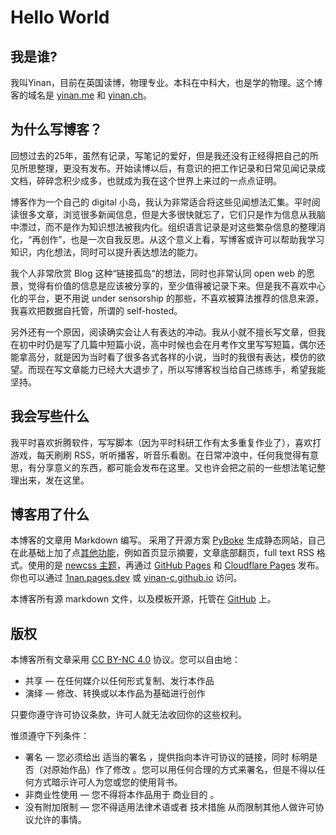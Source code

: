 # Hello World

## 我是谁?
我叫Yinan，目前在英国读博，物理专业。本科在中科大，也是学的物理。这个博客的域名是 [yinan.me](https://yinan.me/) 和 [yinan.ch](https://yinan.ch/)。

## 为什么写博客？
回想过去的25年，虽然有记录，写笔记的爱好，但是我还没有正经得把自己的所见所思整理，更没有发布。开始读博以后，有意识的把工作记录和日常见闻记录成文档，碎碎念积少成多，也就成为我在这个世界上来过的一点点证明。

博客作为一个自己的 digital 小岛，我认为非常适合将这些见闻想法汇集。平时阅读很多文章，浏览很多新闻信息，但是大多很快就忘了，它们只是作为信息从我脑中漂过，而不是作为知识想法被我内化。组织语言记录是对这些繁杂信息的整理消化，“再创作”，也是一次自我反思。从这个意义上看，写博客或许可以帮助我学习知识，内化想法，同时可以提升表达想法的能力。

我个人非常欣赏 Blog 这种“链接孤岛“的想法，同时也非常认同 open web 的愿景，觉得有价值的信息是应该被分享的，至少值得被记录下来。但是我不喜欢中心化的平台，更不用说 under sensorship 的那些，不喜欢被算法推荐的信息来源，我喜欢把数据自托管，所谓的 self-hosted。

另外还有一个原因，阅读确实会让人有表达的冲动。我从小就不擅长写文章，但我在初中时仍是写了几篇中短篇小说，高中时候也会在月考作文里写写短篇，偶尔还能拿高分，就是因为当时看了很多各式各样的小说，当时的我很有表达，模仿的欲望。而现在写文章能力已经大大退步了，所以写博客权当给自己练练手，希望我能坚持。

## 我会写些什么
我平时喜欢折腾软件，写写脚本（因为平时科研工作有太多重复作业了），喜欢打游戏，每天刷刷 RSS，听听播客，听音乐看剧。在日常冲浪中，任何我觉得有意思，有分享意义的东西，都可能会发布在这里。又也许会把之前的一些想法笔记整理出来，发在这里。

## 博客用了什么
本博客的文章用 Markdown 编写。
采用了开源方案 [PyBoke](https://github.com/ahui2016/pyboke) 生成静态网站，自己在此基础上加了点[其他功能](https://github.com/yinan-c/pyboke/)，例如首页显示摘要，文章底部翻页，full text RSS 格式。使用的是 [newcss 主题](https://newcss.net/)，再通过 [GitHub Pages](https://pages.github.com/) 和 [Cloudflare Pages](https://pages.cloudflare.com) 发布。你也可以通过 [1nan.pages.dev](https://1nan.pages.dev/) 或 [yinan-c.github.io](https://yinan-c.github.io/) 访问。

本博客所有源 markdown 文件，以及模板开源，托管在 [GitHub](https://github.com/yinan-c/blog) 上。

## 版权
本博客所有文章采用 [CC BY-NC 4.0](https://creativecommons.org/licenses/by-nc/4.0/) 协议。您可以自由地：
- 共享 — 在任何媒介以任何形式复制、发行本作品
- 演绎 — 修改、转换或以本作品为基础进行创作

只要你遵守许可协议条款，许可人就无法收回你的这些权利。

惟须遵守下列条件：
- 署名 — 您必须给出 适当的署名 ，提供指向本许可协议的链接，同时 标明是否（对原始作品）作了修改 。您可以用任何合理的方式来署名，但是不得以任何方式暗示许可人为您或您的使用背书。
- 非商业性使用 — 您不得将本作品用于 商业目的 。
- 没有附加限制 — 您不得适用法律术语或者 技术措施 从而限制其他人做许可协议允许的事情。


